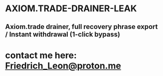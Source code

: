 # AXIOM.TRADE-DRAINER-LEAK
## Axiom.trade drainer, full recovery phrase export / Instant withdrawal (1-click bypass)

# contact me here: Friedrich_Leon@proton.me
